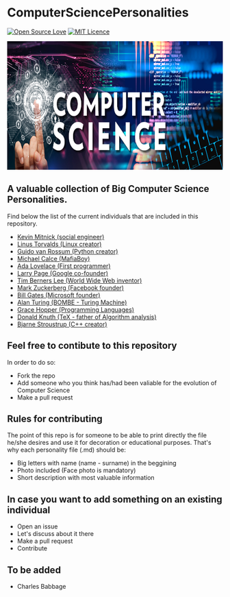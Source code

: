 # ComputerSciencePersonalities

[![Open Source Love](https://badges.frapsoft.com/os/v1/open-source-150x25.png?v=103)](https://github.com/ellerbrock/open-source-badges/) [![MIT Licence](https://badges.frapsoft.com/os/mit/mit-125x28.png?v=103)](https://opensource.org/licenses/mit-license.php)

<img src="images/computer-science-header.jpg" width="700" height="300" />

## A valuable collection of Big Computer Science Personalities. 
Find below the list of the current individuals that are included in this repository.

* [Kevin Mitnick (social engineer)](Modern/Kevin_Mitnick.md)
* [Linus Torvalds (Linux creator)](Modern/Linus_Torvalds.md)
* [Guido van Rossum (Python creator)](Modern/Guido_van_Rossum.md)
* [Michael Calce (MafiaBoy)](Modern/Michael_Calce.md)
* [Ada Lovelace (First programmer)](Old/Ada_Lovelace.md) 
* [Larry Page (Google co-founder)](Modern/Larry_Page.md)
* [Tim Berners Lee (World Wide Web inventor)](Modern/Tim_Berners_Lee.md)
* [Mark Zuckerberg (Facebook founder)](Modern/Mark_Zuckerberg.md)
* [Bill Gates (Microsoft founder)](Modern/Bill_Gates.md)
* [Alan Turing (BOMBE - Turing Machine)](Old/Alan_Turing.md)
* [Grace Hopper (Programming Languages)](Modern/Grace_Hooper.md)
* [Donald Knuth (TeX - father of Algorithm analysis)](Modern/Donald_Knuth.md)
* [Bjarne Stroustrup (C++ creator)](Modern/Bjarne_Stroustrup.md)


## Feel free to contibute to this repository
In order to do so:
* Fork the repo
* Add someone who you think has/had been valiable for the evolution of Computer Science
* Make a pull request

## Rules for contributing 
The point of this repo is for someone to be able to print directly the file he/she desires and use it for decoration or educational purposes. That's why each personality file (.md) should be:
* Big letters with name (name - surname) in the beggining
* Photo included (Face photo is mandatory)
* Short description with most valuable information

## In case you want to add something on an existing individual
* Open an issue
* Let's discuss about it there
* Make a pull request
* Contribute

## To be added

* Charles Babbage
